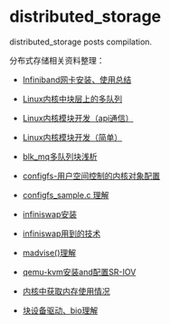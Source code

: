 # distributed_storage
distributed_storage posts compilation.

分布式存储相关资料整理：


- [Infiniband网卡安装、使用总结](https://github.com/sctb512/distributed_storage/blob/master/files/Infiniband网卡安装、使用总结.md)

- [Linux内核中块层上的多队列](https://github.com/sctb512/distributed_storage/blob/master/files/Linux内核中块层上的多队列.md)

- [Linux内核模块开发（api通信）](https://github.com/sctb512/distributed_storage/blob/master/files/Linux内核模块开发（api通信）.md)

- [Linux内核模块开发（简单）](https://github.com/sctb512/distributed_storage/blob/master/files/Linux内核模块开发（简单）.md)

- [blk_mq多队列块浅析](https://github.com/sctb512/distributed_storage/blob/master/files/blk_mq多队列块浅析.md)

- [configfs-用户空间控制的内核对象配置](https://github.com/sctb512/distributed_storage/blob/master/files/configfs-用户空间控制的内核对象配置.md)

- [configfs_sample.c 理解](https://github.com/sctb512/distributed_storage/blob/master/files/configfs_sample.c%20理解.md)

- [infiniswap安装](https://github.com/sctb512/distributed_storage/blob/master/files/infiniswap安装.md)

- [infiniswap用到的技术](https://github.com/sctb512/distributed_storage/blob/master/files/infiniswap用到的技术.md)

- [madvise()理解](https://github.com/sctb512/distributed_storage/blob/master/files/madvise()理解.md)

- [qemu-kvm安装and配置SR-IOV](https://github.com/sctb512/distributed_storage/blob/master/files/qemu-kvm安装and配置SR-IOV.md)

- [内核中获取内存使用情况](https://github.com/sctb512/distributed_storage/blob/master/files/内核中获取内存使用情况.md)

- [块设备驱动、bio理解](https://github.com/sctb512/distributed_storage/blob/master/files/块设备驱动、bio理解.md)

